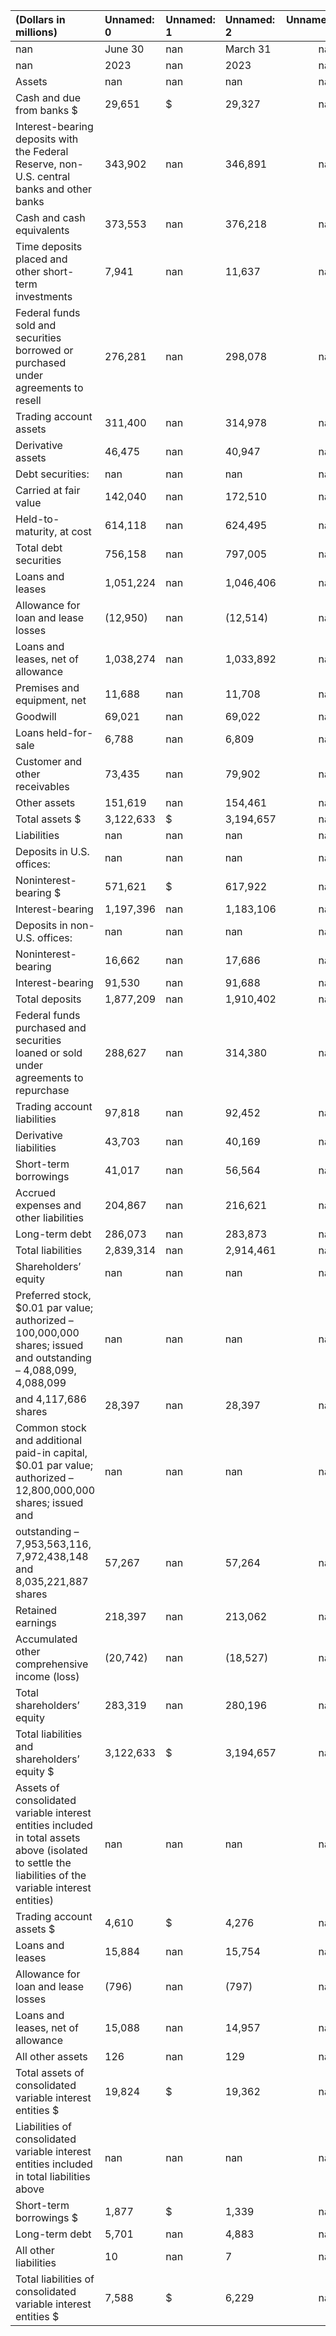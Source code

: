 | (Dollars in millions)                                                                                                                                   | Unnamed: 0   | Unnamed: 1   | Unnamed: 2   |   Unnamed: 3 | Unnamed: 4   | Unnamed: 5   |
|:--------------------------------------------------------------------------------------------------------------------------------------------------------|:-------------|:-------------|:-------------|-------------:|:-------------|:-------------|
| nan                                                                                                                                                     | June 30      | nan          | March 31     |          nan | nan          | June 30      |
| nan                                                                                                                                                     | 2023         | nan          | 2023         |          nan | nan          | 2022         |
| Assets                                                                                                                                                  | nan          | nan          | nan          |          nan | nan          | nan          |
| Cash and due from banks $                                                                                                                               | 29,651       | $            | 29,327       |          nan | $            | 29,497       |
| Interest-bearing deposits with the Federal Reserve, non-U.S. central banks and other banks                                                              | 343,902      | nan          | 346,891      |          nan | nan          | 168,505      |
| Cash and cash equivalents                                                                                                                               | 373,553      | nan          | 376,218      |          nan | nan          | 198,002      |
| Time deposits placed and other short-term investments                                                                                                   | 7,941        | nan          | 11,637       |          nan | nan          | 6,841        |
| Federal funds sold and securities borrowed or purchased under agreements to resell                                                                      | 276,281      | nan          | 298,078      |          nan | nan          | 272,430      |
| Trading account assets                                                                                                                                  | 311,400      | nan          | 314,978      |          nan | nan          | 294,027      |
| Derivative assets                                                                                                                                       | 46,475       | nan          | 40,947       |          nan | nan          | 62,047       |
| Debt securities:                                                                                                                                        | nan          | nan          | nan          |          nan | nan          | nan          |
| Carried at fair value                                                                                                                                   | 142,040      | nan          | 172,510      |          nan | nan          | 274,665      |
| Held-to-maturity, at cost                                                                                                                               | 614,118      | nan          | 624,495      |          nan | nan          | 658,245      |
| Total debt securities                                                                                                                                   | 756,158      | nan          | 797,005      |          nan | nan          | 932,910      |
| Loans and leases                                                                                                                                        | 1,051,224    | nan          | 1,046,406    |          nan | nan          | 1,030,766    |
| Allowance for loan and lease losses                                                                                                                     | (12,950)     | nan          | (12,514)     |          nan | nan          | (11,973)     |
| Loans and leases, net of allowance                                                                                                                      | 1,038,274    | nan          | 1,033,892    |          nan | nan          | 1,018,793    |
| Premises and equipment, net                                                                                                                             | 11,688       | nan          | 11,708       |          nan | nan          | 11,016       |
| Goodwill                                                                                                                                                | 69,021       | nan          | 69,022       |          nan | nan          | 69,022       |
| Loans held-for-sale                                                                                                                                     | 6,788        | nan          | 6,809        |          nan | nan          | 6,654        |
| Customer and other receivables                                                                                                                          | 73,435       | nan          | 79,902       |          nan | nan          | 79,893       |
| Other assets                                                                                                                                            | 151,619      | nan          | 154,461      |          nan | nan          | 159,971      |
| Total assets $                                                                                                                                          | 3,122,633    | $            | 3,194,657    |          nan | $            | 3,111,606    |
| Liabilities                                                                                                                                             | nan          | nan          | nan          |          nan | nan          | nan          |
| Deposits in U.S. offices:                                                                                                                               | nan          | nan          | nan          |          nan | nan          | nan          |
| Noninterest-bearing $                                                                                                                                   | 571,621      | $            | 617,922      |          nan | $            | 741,676      |
| Interest-bearing                                                                                                                                        | 1,197,396    | nan          | 1,183,106    |          nan | nan          | 1,134,876    |
| Deposits in non-U.S. offices:                                                                                                                           | nan          | nan          | nan          |          nan | nan          | nan          |
| Noninterest-bearing                                                                                                                                     | 16,662       | nan          | 17,686       |          nan | nan          | 26,770       |
| Interest-bearing                                                                                                                                        | 91,530       | nan          | 91,688       |          nan | nan          | 81,027       |
| Total deposits                                                                                                                                          | 1,877,209    | nan          | 1,910,402    |          nan | nan          | 1,984,349    |
| Federal funds purchased and securities loaned or sold under agreements to repurchase                                                                    | 288,627      | nan          | 314,380      |          nan | nan          | 204,307      |
| Trading account liabilities                                                                                                                             | 97,818       | nan          | 92,452       |          nan | nan          | 97,302       |
| Derivative liabilities                                                                                                                                  | 43,703       | nan          | 40,169       |          nan | nan          | 38,425       |
| Short-term borrowings                                                                                                                                   | 41,017       | nan          | 56,564       |          nan | nan          | 27,886       |
| Accrued expenses and other liabilities                                                                                                                  | 204,867      | nan          | 216,621      |          nan | nan          | 214,522      |
| Long-term debt                                                                                                                                          | 286,073      | nan          | 283,873      |          nan | nan          | 275,697      |
| Total liabilities                                                                                                                                       | 2,839,314    | nan          | 2,914,461    |          nan | nan          | 2,842,488    |
| Shareholders’ equity                                                                                                                                    | nan          | nan          | nan          |          nan | nan          | nan          |
| Preferred stock, $0.01 par value; authorized –100,000,000 shares; issued and outstanding – 4,088,099, 4,088,099                                         | nan          | nan          | nan          |          nan | nan          | nan          |
| and 4,117,686 shares                                                                                                                                    | 28,397       | nan          | 28,397       |          nan | nan          | 29,134       |
| Common stock and additional paid-in capital, $0.01 par value; authorized – 12,800,000,000 shares; issued and                                            | nan          | nan          | nan          |          nan | nan          | nan          |
| outstanding – 7,953,563,116, 7,972,438,148 and 8,035,221,887 shares                                                                                     | 57,267       | nan          | 57,264       |          nan | nan          | 59,499       |
| Retained earnings                                                                                                                                       | 218,397      | nan          | 213,062      |          nan | nan          | 197,159      |
| Accumulated other comprehensive income (loss)                                                                                                           | (20,742)     | nan          | (18,527)     |          nan | nan          | (16,674)     |
| Total shareholders’ equity                                                                                                                              | 283,319      | nan          | 280,196      |          nan | nan          | 269,118      |
| Total liabilities and shareholders’ equity $                                                                                                            | 3,122,633    | $            | 3,194,657    |          nan | $            | 3,111,606    |
| Assets of consolidated variable interest entities included in total assets above (isolated to settle the liabilities of the variable interest entities) | nan          | nan          | nan          |          nan | nan          | nan          |
| Trading account assets $                                                                                                                                | 4,610        | $            | 4,276        |          nan | $            | 2,294        |
| Loans and leases                                                                                                                                        | 15,884       | nan          | 15,754       |          nan | nan          | 16,170       |
| Allowance for loan and lease losses                                                                                                                     | (796)        | nan          | (797)        |          nan | nan          | (832)        |
| Loans and leases, net of allowance                                                                                                                      | 15,088       | nan          | 14,957       |          nan | nan          | 15,338       |
| All other assets                                                                                                                                        | 126          | nan          | 129          |          nan | nan          | 177          |
| Total assets of consolidated variable interest entities $                                                                                               | 19,824       | $            | 19,362       |          nan | $            | 17,809       |
| Liabilities of consolidated variable interest entities included in total liabilities above                                                              | nan          | nan          | nan          |          nan | nan          | nan          |
| Short-term borrowings $                                                                                                                                 | 1,877        | $            | 1,339        |          nan | $            | 165          |
| Long-term debt                                                                                                                                          | 5,701        | nan          | 4,883        |          nan | nan          | 4,509        |
| All other liabilities                                                                                                                                   | 10           | nan          | 7            |          nan | nan          | 12           |
| Total liabilities of consolidated variable interest entities $                                                                                          | 7,588        | $            | 6,229        |          nan | $            | 4,686        |